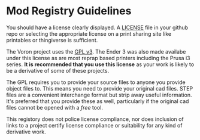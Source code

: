 # Mod Registry Guidelines

You should have a license clearly displayed. A [LICENSE](LICENSE) file in your github repo or selecting the appropriate license on a print sharing site like printables or thingiverse is sufficient.

The Voron project uses the [GPL v3](https://github.com/VoronDesign/VoronUsers/blob/master/LICENSE.md). The Ender 3 was also made availabe under this license as are most reprap based printers including the Prusa i3 series. **It is recommended that you use this license** as your work is likely to be a derivative of some of these projects.

The GPL requires you to provide your source files to anyone you provide object files to. This means you need to provide your original cad files. STEP files are a convenient interchange format but strip away useful information. It's preferred that you provide these as well, particularly if the original cad files cannot be opened with a *free* tool.

This registory does not police license compliance, nor does inclusion of links to a project certify license compliance or suitability for any kind of derivative work.
